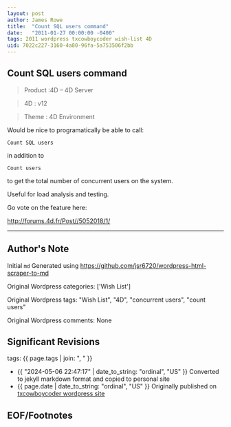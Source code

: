 ```yaml
---
layout: post
author: James Rowe
title:  "Count SQL users command"
date:   "2011-01-27 00:00:00 -0400"
tags: 2011 wordpress txcowboycoder wish-list 4D
uid: 7022c227-3160-4a80-96fa-5a753506f2bb
---
```



## Count SQL users command


>Product :4D – 4D Server  

 >4D : v12  

 >Theme : 4D Environment


Would be nice to programatically be able to call:


`Count SQL users`


in addition to 


`Count users`


to get the total number of concurrent users on the system. 


Useful for load analysis and testing.


Go vote on the feature here:


<http://forums.4d.fr/Post//5052018/1/>




---

## Author's Note

Initial `md` Generated using <https://github.com/jsr6720/wordpress-html-scraper-to-md>

Original Wordpress categories: ['Wish List']

Original Wordpress tags: "Wish List", "4D", "concurrent users", "count users"

Original Wordpress comments: None

## Significant Revisions

tags: {{ page.tags | join: ", " }} <!-- todo move this somewhere -->

- {{ "2024-05-06 22:47:17" | date_to_string: "ordinal", "US" }} Converted to jekyll markdown format and copied to personal site
- {{ page.date | date_to_string: "ordinal", "US" }} Originally published on [txcowboycoder wordpress site](https://txcowboycoder.wordpress.com/2011/01/27/count-sql-users-command/)

## EOF/Footnotes


